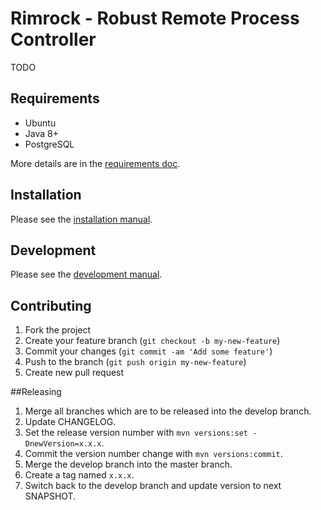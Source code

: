 # Rimrock - Robust Remote Process Controller

TODO

## Requirements

+ Ubuntu
+ Java 8+
+ PostgreSQL

More details are in the [requirements doc](doc/install/requirements.md).

## Installation

Please see the [installation manual](doc/install/installation.md).

## Development

Please see the [development manual](doc/development/README.md).

## Contributing

1. Fork the project
2. Create your feature branch (`git checkout -b my-new-feature`)
3. Commit your changes (`git commit -am 'Add some feature'`)
4. Push to the branch (`git push origin my-new-feature`)
5. Create new pull request

##Releasing

1. Merge all branches which are to be released into the develop branch.
2. Update CHANGELOG.
3. Set the release version number with `mvn versions:set -DnewVersion=x.x.x`.
4. Commit the version number change with `mvn versions:commit`.
5. Merge the develop branch into the master branch.
6. Create a tag named `x.x.x`.
7. Switch back to the develop branch and update version to next SNAPSHOT.